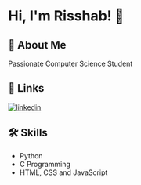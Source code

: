 
# Hi, I'm Risshab! 👋


## 🚀 About Me
Passionate Computer Science Student


## 🔗 Links
[![linkedin](https://img.shields.io/badge/linkedin-0A66C2?style=for-the-badge&logo=linkedin&logoColor=white)](https://www.linkedin.com/in/risshab-srinivas-ramesh-7b614a290)



## 🛠 Skills
- Python
- C Programming
- HTML, CSS and JavaScript

